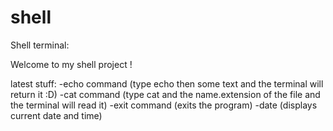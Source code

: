 # shell
Shell terminal:

Welcome to my shell project !

latest stuff:
-echo command (type echo then some text and the terminal will return it :D)
-cat command (type cat and the name.extension of the file and the terminal will read it)
-exit command (exits the program)
-date (displays current date and time)
